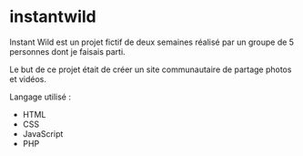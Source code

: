# instantwild
Instant Wild est un projet fictif de deux semaines réalisé par un groupe de 5 personnes dont je faisais parti.

Le but de ce projet était de créer un site communautaire de partage photos et vidéos.

Langage utilisé : 
- HTML
- CSS
- JavaScript
- PHP

